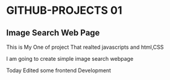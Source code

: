 # GITHUB-PROJECTS 01
## Image Search Web Page
This is My One of project That realted javascripts and html,CSS

I am going to create simple image search webpage

Today Edited some frontend Development
